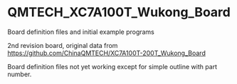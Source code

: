# QMTECH_XC7A100T_Wukong_Board
Board definition files and initial example programs

2nd revision board, original data from https://github.com/ChinaQMTECH/XC7A100T-200T_Wukong_Board

Board definition files not yet working except for simple outline with part number.
